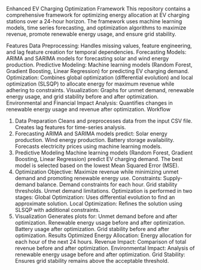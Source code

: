 Enhanced EV Charging Optimization Framework
This repository contains a comprehensive framework for optimizing energy allocation at EV charging stations over a 24-hour horizon. The framework uses machine learning models, time series forecasting, and optimization algorithms to maximize revenue, promote renewable energy usage, and ensure grid stability.

Features
Data Preprocessing: Handles missing values, feature engineering, and lag feature creation for temporal dependencies.
Forecasting Models: ARIMA and SARIMA models for forecasting solar and wind energy production.
Predictive Modeling: Machine learning models (Random Forest, Gradient Boosting, Linear Regression) for predicting EV charging demand.
Optimization: Combines global optimization (differential evolution) and local optimization (SLSQP) to allocate energy for maximum revenue while adhering to constraints.
Visualization: Graphs for unmet demand, renewable energy usage, and grid stability before and after optimization.
Environmental and Financial Impact Analysis: Quantifies changes in renewable energy usage and revenue after optimization.
Workflow
1. Data Preparation
Cleans and preprocesses data from the input CSV file.
Creates lag features for time-series analysis.
2. Forecasting
ARIMA and SARIMA models predict:
Solar energy production.
Wind energy production.
Battery storage availability.
Forecasts electricity prices using machine learning models.
3. Predictive Modeling
Machine learning models (Random Forest, Gradient Boosting, Linear Regression) predict EV charging demand.
The best model is selected based on the lowest Mean Squared Error (MSE).
4. Optimization
Objective: Maximize revenue while minimizing unmet demand and promoting renewable energy use.
Constraints:
Supply-demand balance.
Demand constraints for each hour.
Grid stability thresholds.
Unmet demand limitations.
Optimization is performed in two stages:
Global Optimization: Uses differential evolution to find an approximate solution.
Local Optimization: Refines the solution using SLSQP with additional constraints.
5. Visualization
Generates plots for:
Unmet demand before and after optimization.
Renewable energy usage before and after optimization.
Battery usage after optimization.
Grid stability before and after optimization.
Results
Optimized Energy Allocation: Energy allocation for each hour of the next 24 hours.
Revenue Impact: Comparison of total revenue before and after optimization.
Environmental Impact: Analysis of renewable energy usage before and after optimization.
Grid Stability: Ensures grid stability remains above the acceptable threshold.
